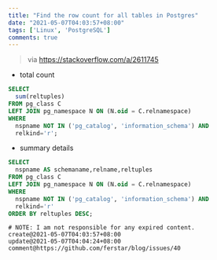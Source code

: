 ```yaml
---
title: "Find the row count for all tables in Postgres"
date: "2021-05-07T04:03:57+08:00"
tags: ['Linux', 'PostgreSQL']
comments: true
---
```


> via https://stackoverflow.com/a/2611745

- total count

```SQL
SELECT
  sum(reltuples)
FROM pg_class C
LEFT JOIN pg_namespace N ON (N.oid = C.relnamespace)
WHERE
  nspname NOT IN ('pg_catalog', 'information_schema') AND
  relkind='r';
```

- summary details

```SQL
SELECT
  nspname AS schemaname,relname,reltuples
FROM pg_class C
LEFT JOIN pg_namespace N ON (N.oid = C.relnamespace)
WHERE
  nspname NOT IN ('pg_catalog', 'information_schema') AND
  relkind='r'
ORDER BY reltuples DESC;
```



```
# NOTE: I am not responsible for any expired content.
create@2021-05-07T04:03:57+08:00
update@2021-05-07T04:04:24+08:00
comment@https://github.com/ferstar/blog/issues/40
```
